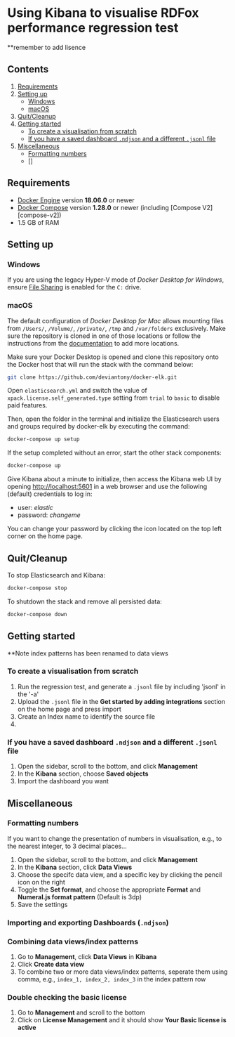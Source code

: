 # Using Kibana to visualise RDFox performance regression test
**remember to add lisence

## Contents
1. [Requirements](#requirements)
2. [Setting up](#setting-up)
   * [Windows](#windows)
   * [macOS](#macOS)
3. [Quit/Cleanup](#quit/cleanup)
4. [Getting started](#getting-started)
   * [To create a visualisation from scratch](#to-create-a-visualisation-from-scratch)
   * [If you have a saved dashboard `.ndjson` and a different `.jsonl` file](#if-you-have-a-saved-dashboard-`.ndjson`-and-a-different-`.jsonl`-file)
5. [Miscellaneous](#miscellaneous)
   * [Formatting numbers](#formatting-numbers)
   * []
   


## Requirements

* [Docker Engine](https://docs.docker.com/get-docker/) version **18.06.0** or newer
* [Docker Compose](https://docs.docker.com/compose/install/) version **1.28.0** or newer (including [Compose V2][compose-v2])
* 1.5 GB of RAM

## Setting up
### Windows

If you are using the legacy Hyper-V mode of _Docker Desktop for Windows_, ensure [File Sharing](https://docs.docker.com/desktop/settings/windows/#file-sharing) is
enabled for the `C:` drive.

### macOS

The default configuration of _Docker Desktop for Mac_ allows mounting files from `/Users/`, `/Volume/`, `/private/`,
`/tmp` and `/var/folders` exclusively. Make sure the repository is cloned in one of those locations or follow the
instructions from the [documentation](https://docs.docker.com/desktop/settings/mac/#file-sharing) to add more locations.

Make sure your Docker Desktop is opened and clone this repository onto the Docker host that will run the stack with the command below:

```sh
git clone https://github.com/deviantony/docker-elk.git
```

Open `elasticsearch.yml` and switch the value of `xpack.license.self_generated.type` setting from `trial` to `basic` to disable paid features.

Then, open the folder in the terminal and initialize the Elasticsearch users and groups required by docker-elk by executing the command:

```sh
docker-compose up setup
```

If the setup completed without an error, start the other stack components:

```sh
docker-compose up
```

Give Kibana about a minute to initialize, then access the Kibana web UI by opening <http://localhost:5601> in a web
browser and use the following (default) credentials to log in:

* user: *elastic*
* password: *changeme*

You can change your password by clicking the icon located on the top left corner on the home page.

## Quit/Cleanup

To stop Elasticsearch and Kibana:
```sh
docker-compose stop
```

To shutdown the stack and remove all persisted data:
```sh
docker-compose down
```

## Getting started
**Note index patterns has been renamed to data views
### To create a visualisation from scratch

1. Run the regression test, and generate a `.jsonl` file by including 'jsonl' in the '-a'
2. Upload the `.jsonl` file in the **Get started by adding integrations** section on the home page and press import
3. Create an Index name to identify the source file
4. 


### If you have a saved dashboard `.ndjson` and a different `.jsonl` file
1. Open the sidebar, scroll to the bottom, and click **Management**
2. In the **Kibana** section, choose **Saved objects**
3. Import the dashboard you want






## Miscellaneous
### Formatting numbers
If you want to change the presentation of numbers in visualisation, e.g., to the nearest integer, to 3 decimal places...
1. Open the sidebar, scroll to the bottom, and click **Management**
2. In the **Kibana** section, click **Data Views**
3. Choose the specifc data view, and a specific key by clicking the pencil icon on the right
4. Toggle the **Set format**, and choose the appropriate **Format** and **Numeral.js format pattern** (Default is 3dp)
5. Save the settings

### Importing and exporting Dashboards (`.ndjson`)

### Combining data views/index patterns
1. Go to **Management**, click **Data Views** in **Kibana**
2. Click **Create data view**
3. To combine two or more data views/index patterns, seperate them using comma, e.g., `index_1, index_2, index_3` in the index pattern row

### Double checking the basic license
1. Go to **Management** and scroll to the bottom
2. Click on **License Management** and it should show **Your Basic license is active**

